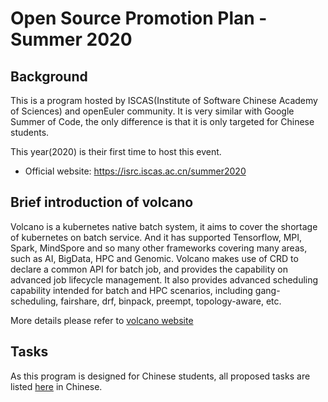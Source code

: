 # Open Source Promotion Plan - Summer 2020

## Background

This is a program hosted by ISCAS(Institute of Software Chinese Academy of Sciences) and openEuler community. It is very similar with Google Summer of Code, the only difference is that it is only targeted for Chinese students.

This year(2020) is their first time to host this event.

- Official website: https://isrc.iscas.ac.cn/summer2020

## Brief introduction of volcano

Volcano is a kubernetes native batch system, it aims to cover the shortage of kubernetes on batch service. And it has supported Tensorflow, MPI, Spark, MindSpore and so many other frameworks covering many areas, such as AI, BigData, HPC and Genomic.
Volcano makes use of CRD to declare a common API for batch job, and provides the capability on advanced job lifecycle management.
It also provides advanced scheduling capability intended for batch and HPC scenarios, including gang-scheduling, fairshare, drf, binpack, preempt, topology-aware, etc.

More details please refer to [volcano website](https://volcano.sh/)

## Tasks

As this program is designed for Chinese students, all proposed tasks are listed [here](./summer2020-cn.md#项目列表) in Chinese.
